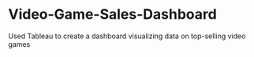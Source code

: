# Video-Game-Sales-Dashboard
Used Tableau to create a dashboard visualizing data on top-selling video games

